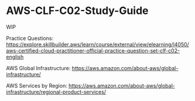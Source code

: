 # AWS-CLF-C02-Study-Guide
WIP


Practice Questions: https://explore.skillbuilder.aws/learn/course/external/view/elearning/l4050/aws-certified-cloud-practitioner-official-practice-question-set-clf-c02-english

AWS Global Infrastructure:
https://aws.amazon.com/about-aws/global-infrastructure/ 

AWS Services by Region:
https://aws.amazon.com/about-aws/global-infrastructure/regional-product-services/ 
